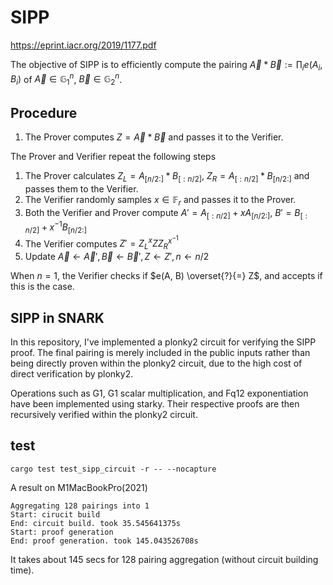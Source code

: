 # SIPP

https://eprint.iacr.org/2019/1177.pdf

The objective of SIPP is to efficiently compute the pairing $\vec{A}*\vec{B} := \prod_i e(A_i, B_i)$ of $\vec{A} \in \mathbb{G}_1^n$, $\vec{B} \in \mathbb{G}_2^n$.

## Procedure

1. The Prover computes $Z = \vec{A}*\vec{B}$ and passes it to the Verifier.

The Prover and Verifier repeat the following steps

1. The Prover calculates $Z_L = A_{[n/2:]} * B_{[:n/2]}$, $Z_R = A_{[:n/2]} * B_{[n/2:]}$ and passes them to the Verifier.
2. The Verifier randomly samples $x \in \mathbb{F}_r$ and passes it to the Prover.
3. Both the Verifier and Prover compute $A' = A_{[:n/2]} + x A_{[n/2:]}$, $B' = B_{[:n/2]} + x^{-1} B_{[n/2:]}$
4. The Verifier computes $Z' = Z_L^x Z Z_R^{x^{-1}}$
5. Update $\vec{A}\leftarrow \vec{A}', \vec{B}\leftarrow \vec{B}', Z \leftarrow Z', n \leftarrow n/2$

When $n = 1$, the Verifier checks if $e(A, B) \overset{?}{=} Z$, and accepts if this is the case.

## SIPP in SNARK

In this repository, I've implemented a plonky2 circuit for verifying the SIPP proof. The final pairing is merely included in the public inputs rather than being directly proven within the plonky2 circuit, due to the high cost of direct verification by plonky2.

Operations such as G1, G1 scalar multiplication, and Fq12 exponentiation have been implemented using starky. Their respective proofs are then recursively verified within the plonky2 circuit.

## test

`cargo test test_sipp_circuit -r -- --nocapture`

A result on M1MacBookPro(2021)

```
Aggregating 128 pairings into 1
Start: cirucit build
End: circuit build. took 35.545641375s
Start: proof generation
End: proof generation. took 145.043526708s
```

It takes about 145 secs for 128 pairing aggregation (without circuit building time).
